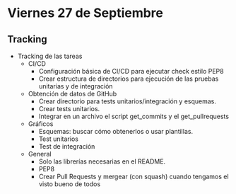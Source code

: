 # Viernes 27 de Septiembre
## Tracking

- Tracking de las tareas
  - CI/CD
    - Configuración básica de CI/CD para ejecutar check estilo PEP8
    - Crear estructura de directorios para ejecución de las pruebas unitarias y de integración
  - Obtención de datos de GitHub
    - Crear directorio para tests unitarios/integración y esquemas.
    - Crear tests unitarios.
    - Integrar en un archivo el script get_commits y el get_pullrequests
  - Gráficos
    - Esquemas: buscar cómo obtenerlos o usar plantillas.
    - Test unitarios
    - Test de integración
  - General
    - Solo las librerías necesarias en el README.
    - PEP8
    - Crear Pull Requests y mergear (con squash) cuando tengamos el visto bueno de todos
